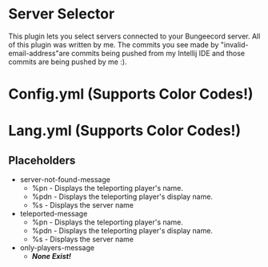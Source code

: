 # Server Selector
This plugin lets you select servers connected to your Bungeecord server.
All of this plugin was written by me.
The commits you see made by "invalid-email-address"are commits being pushed from my Intellij IDE and those commits are being pushed by me :).

Config.yml (Supports Color Codes!)
======


Lang.yml (Supports Color Codes!)
======
Placeholders
------
+ server-not-found-message
  + %pn - Displays the teleporting player's name.
  + %pdn - Displays the teleporting player's display name.
  + %s - Displays the server name
+ teleported-message
  + %pn - Displays the teleporting player's name.
  + %pdn - Displays the teleporting player's display name.
  + %s - Displays the server name
+ only-players-message
  + **_None Exist!_**
